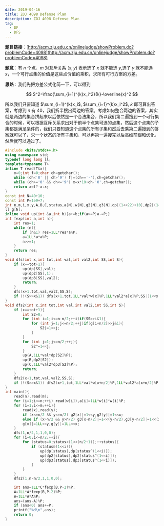 ```yaml
---
date: 2019-04-16
title: ZOJ 4098 Defense Plan
description: ZOJ 4098 Defense Plan
tag:
  - DP
  - DFS
---
```


**题目链接**：[http://acm.zju.edu.cn/onlinejudge/showProblem.do?problemCode=4098](http://acm.zju.edu.cn/onlinejudge/showProblem.do?problemCode=4098)

**题意**：有 $n$ 个点，$m$ 对互斥关系 $(x,y)$ 表示选了 $x$ 就不能选 $y$,选了 $y$ 就不能选 $x$，一个可行点集的价值是这些点价值的乘积，求所有可行方案的方差。

**思路**：我们先把方差公式化简一下，可以得到

$$
S^2=\frac{\sum_{i=1}^{k}x_i^2}{k}-\overline{x}^2
$$

所以我们只要知道 $\sum_{i=1}^{k}x_i$, $\sum_{i=1}^{k}x_i^2$, $k$ 即可算出答案，考虑到 $n$ 有 $40$，我们折半搜出两边的答案。考虑如何整合两边的答案，其实就是两边的集合拼起来以后依然是一个合法集合，所以我们第二遍搜到一个可行集合的时候，可以根据互斥关系求出对于前半个点集可选的点集，然后这个点集的子集都是满足条件的，我们只要知道这个点集的所有子集和然后去乘第二遍搜到的答案就可以了，求一个状态的所有子集和，可以再第一遍搜完以后高维前缀和优化，然后就可以通过了。

```cpp
#include <bits/stdc++.h>
using namespace std;
typedef long long ll;
template<typename T>
inline T read(T&x){
	x=0;int f=0;char ch=getchar();
	while (ch<'0' || ch>'9') f|=(ch=='-'),ch=getchar();
	while (ch>='0' && ch<='9') x=x*10+ch-'0',ch=getchar();
	return x=f?-x:x;
}
const int N=40+10;
const int P=1e9+7;
int n,m,i,x,y,A,B,C,status,a[N],w[N],g2[N],g3[N],dp[(1<<22)+10],dp2[(1<<22)+10],dp3[(1<<22)+10];
ll g[N];
inline void up(int &a,int b){a+=b;if(a>=P)a-=P;}
int fexp(int a,int n){
	int res=1;
	while (n){
		if (n&1) res=1LL*res*a%P;
		a=1LL*a*a%P;
		n>>=1;
	}
	return res;
}
void dfs(int x,int tot,int val,int val2,int SS,int S){
	if (x==tot+1){
		up(dp[SS],val);
		up(dp2[SS],1);
		up(dp3[SS],val2);
		return;
	}
	dfs(x+1,tot,val,val2,SS,S);
	if (!(S>>x&1)) dfs(x+1,tot,1LL*val*w[x]%P,1LL*val2*a[x]%P,SS|(1<<x),(S|g2[x])|(1<<x));
}
void dfs2(int x,int tot,int val,int val2,int SS,int S){
	if (x==tot+1){
		int S2=0;
		for (int i=1;i<=n-n/2;++i)if(SS>>i&1){
			for (int j=1;j<=n/2;++j)if(g[i+n/2]>>j&1){
				S2|=1<<j;
			}
		}
		for (int j=1;j<=n/2;++j){
			S2^=1<<j;
		}
		up(A,1LL*val*dp[S2]%P);
		up(B,dp2[S2]);
		up(C,1LL*val2*dp3[S2]%P);
		return;
	}
	dfs2(x+1,tot,val,val2,SS,S);
	if (!(S>>x&1)) dfs2(x+1,tot,1LL*val*w[x+n/2]%P,1LL*val2*a[x+n/2]%P,SS|(1<<x),(S|g3[x])|(1<<x));
}
int main(){
	read(n),read(m);
	for (i=1;i<=n;++i) read(w[i]),a[i]=1LL*w[i]*w[i]%P;
	for (i=1;i<=m;++i){
		read(x),read(y);
		if (x<=n/2 && y<=n/2) g2[x]|=1<<y,g2[y]|=1<<x;
		else if (x>n/2 && y>n/2) g3[x-n/2]|=1<<(y-n/2),g3[y-n/2]|=1<<(x-n/2);
		g[x]|=1LL<<y,g[y]|=1LL<<x;
	}
	dfs(1,n/2,1,1,0,0);
	for (i=0;i<=n/2;++i){
        for (status=0;status<(1<<(n/2+1));++status){
            if (status&(1<<i)){
            	up(dp[status],dp[status^(1<<i)]);
        		up(dp2[status],dp2[status^(1<<i)]);
        		up(dp3[status],dp3[status^(1<<i)]);
        	}
        }
    }
	dfs2(1,n-n/2,1,1,0,0);

	int ans=1LL*C*fexp(B,P-2)%P;
	A=1LL*A*fexp(B,P-2)%P;
	A=1LL*A*A%P;
	ans=(ans-A)%P;
	if (ans<0) ans+=P;
	printf("%d\n",ans);
	return 0;
}
```
